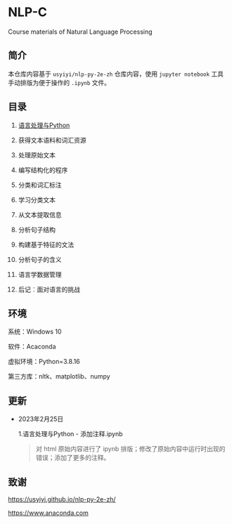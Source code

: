 # NLP-C

Course materials of Natural Language Processing

## 简介

本仓库内容基于 `usyiyi/nlp-py-2e-zh` 仓库内容，使用 `jupyter notebook` 工具手动排版为便于操作的 `.ipynb` 文件。



## 目录

1. [语言处理与Python](https://github.com/Streamer0320/NLP-3b/blob/master/1.语言处理与Python-添加注释.ipynb)

2. 获得文本语料和词汇资源

3. 处理原始文本

4. 编写结构化的程序

5. 分类和词汇标注

6. 学习分类文本

7. 从文本提取信息

8. 分析句子结构

9. 构建基于特征的文法

10. 分析句子的含义

11. 语言学数据管理

12. 后记︰面对语言的挑战



## 环境

系统：Windows 10

软件：Acaconda

虚拟环境：Python=3.8.16

第三方库：nltk、matplotlib、numpy



## 更新

- 2023年2月25日

  1.语言处理与Python - 添加注释.ipynb

  > 对 html 原始内容进行了 ipynb 排版；修改了原始内容中运行时出现的错误；添加了更多的注释。



## 致谢

https://usyiyi.github.io/nlp-py-2e-zh/

https://www.anaconda.com

